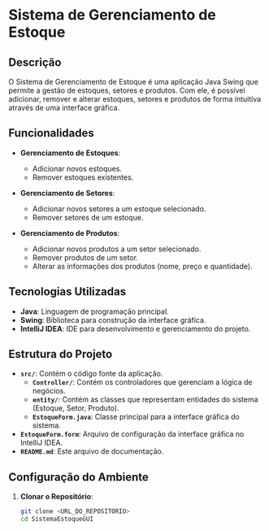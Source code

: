 # Sistema de Gerenciamento de Estoque

## Descrição

O Sistema de Gerenciamento de Estoque é uma aplicação Java Swing que permite a gestão de estoques, setores e produtos. Com ele, é possível adicionar, remover e alterar estoques, setores e produtos de forma intuitiva através de uma interface gráfica.

## Funcionalidades

- **Gerenciamento de Estoques**:
  - Adicionar novos estoques.
  - Remover estoques existentes.
  
- **Gerenciamento de Setores**:
  - Adicionar novos setores a um estoque selecionado.
  - Remover setores de um estoque.
  
- **Gerenciamento de Produtos**:
  - Adicionar novos produtos a um setor selecionado.
  - Remover produtos de um setor.
  - Alterar as informações dos produtos (nome, preço e quantidade).

## Tecnologias Utilizadas

- **Java**: Linguagem de programação principal.
- **Swing**: Biblioteca para construção da interface gráfica.
- **IntelliJ IDEA**: IDE para desenvolvimento e gerenciamento do projeto.

## Estrutura do Projeto

- **`src/`**: Contém o código fonte da aplicação.
  - **`Controller/`**: Contém os controladores que gerenciam a lógica de negócios.
  - **`entity/`**: Contém as classes que representam entidades do sistema (Estoque, Setor, Produto).
  - **`EstoqueForm.java`**: Classe principal para a interface gráfica do sistema.
- **`EstoqueForm.form`**: Arquivo de configuração da interface gráfica no IntelliJ IDEA.
- **`README.md`**: Este arquivo de documentação.

## Configuração do Ambiente

1. **Clonar o Repositório**:
   ```sh
   git clone <URL_DO_REPOSITORIO>
   cd SistemaEstoqueGUI
